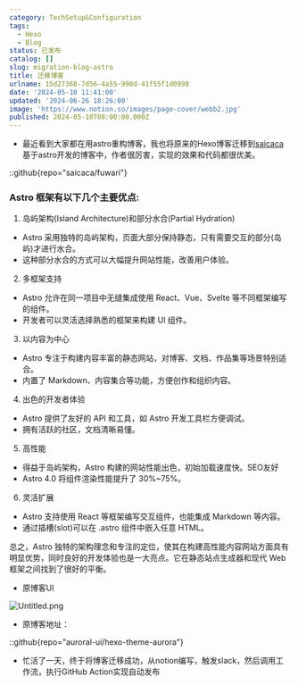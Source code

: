 ```yaml
---
category: TechSetup&Configuration
tags:
  - Hexo
  - Blog
status: 已发布
catalog: []
slug: migration-blog-astro
title: 迁移博客
urlname: 15d27368-7d56-4a55-998d-41f55f1d0998
date: '2024-05-10 11:41:00'
updated: '2024-06-26 18:26:00'
image: 'https://www.notion.so/images/page-cover/webb2.jpg'
published: 2024-05-10T08:00:00.000Z
---
```

- 最近看到大家都在用astro重构博客，我也将原来的Hexo博客迁移到[saicaca](https://github.com/saicaca/fuwari)基于astro开发的博客中，作者很厉害，实现的效果和代码都很优美。

::github{repo="saicaca/fuwari"}


### Astro 框架有以下几个主要优点:



1. 岛屿架构(Island Architecture)和部分水合(Partial Hydration)
- Astro 采用独特的岛屿架构，页面大部分保持静态，只有需要交互的部分(岛屿)才进行水合。
- 这种部分水合的方式可以大幅提升网站性能，改善用户体验。

2. 多框架支持
- Astro 允许在同一项目中无缝集成使用 React、Vue、Svelte 等不同框架编写的组件。
- 开发者可以灵活选择熟悉的框架来构建 UI 组件。

3. 以内容为中心
- Astro 专注于构建内容丰富的静态网站，对博客、文档、作品集等场景特别适合。
- 内置了 Markdown、内容集合等功能，方便创作和组织内容。

4. 出色的开发者体验
- Astro 提供了友好的 API 和工具，如 Astro 开发工具栏方便调试。
- 拥有活跃的社区，文档清晰易懂。

5. 高性能
- 得益于岛屿架构，Astro 构建的网站性能出色，初始加载速度快。SEO友好
- Astro 4.0 将组件渲染性能提升了 30%~75%。

6. 灵活扩展
- Astro 支持使用 React 等框架编写交互组件，也能集成 Markdown 等内容。
- 通过插槽(slot)可以在 .astro 组件中嵌入任意 HTML。

总之，Astro 独特的架构理念和专注的定位，使其在构建高性能内容网站方面具有明显优势，同时良好的开发体验也是一大亮点。它在静态站点生成器和现代 Web 框架之间找到了很好的平衡。

- 原博客UI

![Untitled.png](https://prod-files-secure.s3.us-west-2.amazonaws.com/5d24fe63-e567-4804-86f9-9fdc62e13082/3d59c350-432a-4fb6-a08f-0638fef2026e/Untitled.png?X-Amz-Algorithm=AWS4-HMAC-SHA256&X-Amz-Content-Sha256=UNSIGNED-PAYLOAD&X-Amz-Credential=ASIAZI2LB466XXO3Q2P3%2F20250404%2Fus-west-2%2Fs3%2Faws4_request&X-Amz-Date=20250404T213352Z&X-Amz-Expires=3600&X-Amz-Security-Token=IQoJb3JpZ2luX2VjEKX%2F%2F%2F%2F%2F%2F%2F%2F%2F%2FwEaCXVzLXdlc3QtMiJIMEYCIQCAInRJS6DH5merZIsQNJV%2BujgsKHFjmnd94TYOHN0dGwIhAJvjRec1pRmXYiqs%2BnUYEHu1AtukV7JL6U5bcCHhzmcyKv8DCB4QABoMNjM3NDIzMTgzODA1IgyO9T%2F1VswRkBPA12kq3APyKbGCuQoCKnQJYIBthV5Qs%2Fjp6T4NvY8dNLk9%2Fnl1PemqSpRFMmrP0Q0cRDpyNEsZckhjp3J65Qgwd4hCcnFP5OLTsaL4CtYuGVZG0pnsZ7hI31k%2Bkjqxkb%2B2JGq1%2BWTrZ%2F7Wsyn%2BTQAv771578g5wfZp86E%2FnCs1o7u3mOtw1q8UNpC1eaqgSvbxV%2BKTP0tO6EgqTYmQPql9FN939mN7IkLRpkF69R1rEeN8l%2FzzbICM1oTfbHx%2FQdLxeHWr9MvPQ7fcTkfIDb4Lk464d8kAtwuJf9OMkXQHj1ZibkkeVtkr39b%2Bk%2BAi5290yYI39DEaTNaU38mEg0aiEUl7wtX6%2F7QncHkBSEixI4oxFaXOdmqSYuGcDb6SjAqROcTTAl7cLtRj3rD7n4KYX2%2B0%2FyRqRT7PSKBKHTk%2BG3wy%2FciUjOD7IVP458lnVr6OVtSI6Scpj9%2FB5cPVIv1%2B7XK4Igfe9GCkf7RkQyPSyRz8LMJvVBo1OjOsWFaZ1ffx6qorrORQyT8UrTJvAJbrWfzKZ2DdwNoYAUgtqlf5uGAlRzht8vD78xR%2BV5WNPltcN33XWus0K%2B%2FxBc5BxOZsOztLaYxqc9Sc182Yy9XfvjCCtFAPIDTOXeCwvppA%2BJntijCfh8G%2FBjqkAUIXb9I%2BrdwLSdSNxesWMjGXRaYsQWB25sLvWhPj4Ns3%2Bs3UW7rkQRDchAC0yx%2Fq2PzbQn5qOCdgQ4kYSd5TYOS8D1oMfLUD0KpnM7Zw1wMN5DbS761%2BLSlAEmGC9D1EGx7F03ZArWUVBg2LrGKNNhqDh4KQ8MoqPC%2FuSbzOFnctmVFDfJdJmk5OxZHRFXJ8UhIoCwTVeOwbIKK0jxcHeSHXCD5H&X-Amz-Signature=0cfb93513dcec2298d95330bf3f5a656f2a2111dc564851f96a521e2258a87a1&X-Amz-SignedHeaders=host&x-id=GetObject)

- 原博客地址：

::github{repo="auroral-ui/hexo-theme-aurora"}

- 忙活了一天，终于将博客迁移成功，从notion编写，触发slack，然后调用工作流，执行GitHub Action实现自动发布
